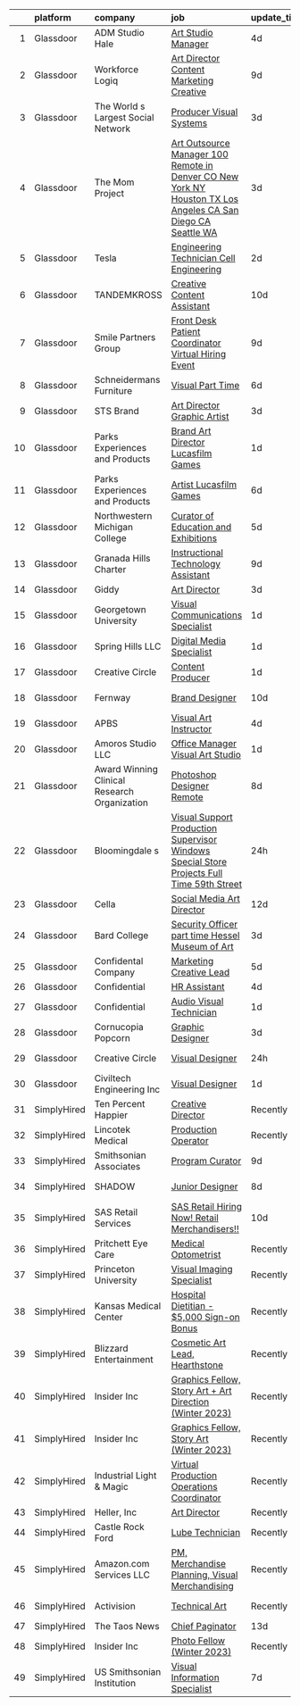 

|    | platform    | company                                      | job                                                                                                                                                                                                                                                                                                                                                                                                                                                                                                                                                                                                                                                                                                                                                                                                                                                                                                                                                                                                                                                                                                                                                                                                                                                                                                                                                                                                                                                                                                                                 | update_time   | location                |
|---:|:------------|:---------------------------------------------|:------------------------------------------------------------------------------------------------------------------------------------------------------------------------------------------------------------------------------------------------------------------------------------------------------------------------------------------------------------------------------------------------------------------------------------------------------------------------------------------------------------------------------------------------------------------------------------------------------------------------------------------------------------------------------------------------------------------------------------------------------------------------------------------------------------------------------------------------------------------------------------------------------------------------------------------------------------------------------------------------------------------------------------------------------------------------------------------------------------------------------------------------------------------------------------------------------------------------------------------------------------------------------------------------------------------------------------------------------------------------------------------------------------------------------------------------------------------------------------------------------------------------------------|:--------------|:------------------------|
|  1 | Glassdoor   | ADM Studio Hale                              | [Art Studio Manager](https://www.glassdoor.com/partner/jobListing.htm?pos=104&ao=1110586&s=58&guid=000001837372ce9fa4b298a3ef6b1114&src=GD_JOB_AD&t=SR&vt=w&ea=1&cs=1_9c807634&cb=1664089247816&jobListingId=1008151612407&cpc=4A4F3732B778070B&jrtk=3-0-1gdpn5jluj47r801-1gdpn5jmijcbm800-05ee5b13758c617a--6NYlbfkN0AZiaPZyccuKjlre0e0RaBFeO48J0QExrO5hcuLctOVaN_M4Dm3U4EmhJSBj3o_2ofolLrZa2PodLXbVcQEoshwbvCgERiKHP5egsOJ0YBz8V5uLr5pN-p2PVIcGv0La88bgzZTPf0TBsbRxC9z3hMtA_sUxRUbwLdEpsAUP1gjOyHqlU8oNxpK4dMXo9YmU_GdSV9vHo5nrjgUfe2-zlcMDAESZtVOmBTyXy8QnEGjtixoXvCDiLwwG1pUcE3Tt1J1SS27CYbNT_pDEnemqbXJ3Y-CaH5n0cRDg4NrE5b4lSTjf0Hxi7MpGwDMQ0Zw4VqXpoFAzQZot1ndNWux-ZAOpjnTqtsFaqTFOPK_KB_gJO92HFrzB5itbZ7AI3cXjlPvCaTUngPNKEVSHU0r2s2lp3uH59aPd6wFmt8Wk5vbkL5c1jau3NA_WtQP8JyBWx0bMggcWBQOvLkVFFEo6SSNOy4kncEGOOT5kGM6vwdP3MNKwppT93H4eMVEv7xc0tVAeoMkryOT2Q%3D%3D)                                                                                                                                                                                                                                                                                                                                                                                                                                                                                                                                                                                                                                                           | 4d            | Honolulu, HI            |
|  2 | Glassdoor   | Workforce Logiq                              | [Art Director  Content Marketing Creative](https://www.glassdoor.com/partner/jobListing.htm?pos=124&ao=1110586&s=58&guid=000001837372ce9fa4b298a3ef6b1114&src=GD_JOB_AD&t=SR&vt=w&cs=1_d3fd9315&cb=1664089247821&jobListingId=1008141677656&cpc=3BA4CE39D5B5DEF5&jrtk=3-0-1gdpn5jluj47r801-1gdpn5jmijcbm800-42c8029a2b2a17f3--6NYlbfkN0BhgsxSwl5lo7QzTbtXQkwPrIx61OQPxpk1VFOKOTLj9cEu6ZwTgNE0TNWZoeC26IZp_G576j8gDM-Y1WjGWD7gY-7M1G-1gqL_ZLuc9vYO7cRj34LlZKqRFB_8K_gA1JCu2IGyT_rmAQGCfsbW7sCKWQ9Y9Se15n3wFOo4SCMT00zTbr93PjSdCyHnjY-TklPXODT30T4iitWihb8Lb0EM5uBAdHvr_s6LMUTFXdewqNTyyC76egZoprYhED2E2FLz-2X4IT6kSEDYGNHNIoS8g6z5rHkPrTwa5nxKiNR6-424DG-fdzUa3A6f4stlyHX3Zvdvt5Z0kqAOegONSBGz4CGpmvyh_5FGbBrbDZWvbYWaGJ9UBS1IRJrVwEDLCmNxFdVMjF9ZKAc1SCefNyLQo7Lf6_k2AZB5_uAMg-WXHxD7uxwLZw44SQvI9JvqJqqPxyXTcDzQXUbA3NjcL7E0z7uSyugn1zxl7AkcIp1SRv27N1ye--beYzdlnC2Uh9Ge4P9fX-iJ4y6T46bkF9aSCYTRUfwjsp3EdeQiE46hoTkcd5XzS5FldS7kPch0QmEDsu8GimySroHbFFARQxitAqfD3QpL8aRGzODwTSIYCeJNnjXUfU_ObfmmPjkoxcEYrT3L48YjZ2DOa7oRS_9u-WxoNE6dduA187zhl2b_Kf0F_t1GCEWUYpSGeArlDAxP6sEQKPSN6qM-CgtoPA_W4uCgjmD7hlINVYH8Os_d5sIiCk9wBKAdSkQgnGVzfBk%3D)                                                                                                                                                                                                                                                                                                                                                                                        | 9d            | Newark, NJ              |
|  3 | Glassdoor   | The World s Largest Social Network           | [Producer  Visual Systems ](https://www.glassdoor.com/partner/jobListing.htm?pos=129&ao=1110586&s=58&guid=000001837372ce9fa4b298a3ef6b1114&src=GD_JOB_AD&t=SR&vt=w&ea=1&cs=1_c29d7eae&cb=1664089247823&jobListingId=1008153749416&cpc=FD1C1DA32C38CFA7&jrtk=3-0-1gdpn5jluj47r801-1gdpn5jmijcbm800-28078a14c643177b--6NYlbfkN0DSgjPPcnEdvoK3uuxfISLALE6pB1FR7YSHOr_tSg5_QGIhoz_2VqUepdcKLBLI_zTnkPkdXSsD8pnOR2V3s82PC0xGGesDXO4s9ImvyaV9vGvXGy64lJsl4V0dk07O2fYJiZqFwy0QAneSyxnvgg96RKsPNgHZQsln4r6rEJDWKVTQMH0KNjBr_43ySWp0lEKLBttLdQum1yCz0tWb3prB58p2qUKbma7_z7TlIIMq3J4NOkU96vaP3ytzg3IOIcCQV6sT6ApcNSawzJSr9YTWFXNuQLcSLeuz-Q4K9Va1NXtKJlb2ESujyWcBu99MIpIi28soIivSzbaEi98xBoufAJrU_c1piPrp8AlBsQK_2T5Z1ftu6A0SZDJNCXbO6smhjmVnzz7hD2hX1UFDUhDmUsHkje40mk8BBREIXhH1_soEzYvQBa2K5PlBquiaCmwe1X6UCLGka9xAMiN2penKSVr3R_7ZtxmqlwbCN0sf2XSBG1-VIF8HF-7OBO_PAa8osKPAmYJHhB6tUziuaG01fKvv5NwzVcLZb08-sx95qle_JZYD0Igsjb7OtTZ44M7IEedlB9Cy5mPw9K1QNYu70WBJA5nQaZ0%3D)                                                                                                                                                                                                                                                                                                                                                                                                                                                                                                                                                                  | 3d            | New York, NY            |
|  4 | Glassdoor   | The Mom Project                              | [Art Outsource Manager  100  Remote in Denver  CO  New York  NY  Houston  TX  Los Angeles  CA  San Diego  CA  Seattle  WA ](https://www.glassdoor.com/partner/jobListing.htm?pos=122&ao=1110586&s=58&guid=000001837372ce9fa4b298a3ef6b1114&src=GD_JOB_AD&t=SR&vt=w&cs=1_7fb202ba&cb=1664089247818&jobListingId=1008154759962&cpc=BAEB662971763A76&jrtk=3-0-1gdpn5jluj47r801-1gdpn5jmijcbm800-f4253e6eafdc66a1--6NYlbfkN0BDp_epf89aHDQhKpPegNJQ_ldQpEFZQsM9OcONMGxWx6pU56EKHF58QjVdAUvn2gWaJVqLoqMAPzukNKmariyRA31MAMz_WKOt-4kqBOS2dkqwpILDFBiyXPkVZTGbnbHYUtSTJ0k7tDMp-5XF4x2D9ENkzQDzF8jL5QNyetyIVqXrNV4wkariObZYZKZT7hz4h4zNX4rWzjmCvdBM9UNlpgWenhjAN4ekvI8PLwrAkwzdYL48QLfE-4oGMR81VyCm8PkI6XW6GuMm-zvORIHjeoTs1yso9IGZUOJh33-4TfcP5RuBKMUliAW-SJRe5qDW01rMa1XX5fVZFUnTHT48cR9Mc_sdG3tbnmlJgQ4kV9MRvYn0IGNcau0reY6imUVdWpgwuUWp7-7N3E3Y2K_yVupSG6pFDSbWcZCujlWXbGtiiO-lRYundj5yXPzNFH9rS4w_X0cvnm2nhAeMO4sEcqu3FCNQn6akrpgltAUFgRjDBOK866C8nHixrU2CaIaSG7IWlr8oQz8ApdEVYu6z7MInF7dIYEz3FoL4imGSVMP9xsLj8jwGglFCQKr2yiFb-dTvNwrV7VkvskLQqkFu)                                                                                                                                                                                                                                                                                                                                                                                                                                                                                     | 3d            | New York, NY            |
|  5 | Glassdoor   | Tesla                                        | [Engineering Technician   Cell Engineering](https://www.glassdoor.com/partner/jobListing.htm?pos=125&ao=1110586&s=58&guid=000001837372ce9fa4b298a3ef6b1114&src=GD_JOB_AD&t=SR&vt=w&cs=1_90f300c5&cb=1664089247821&jobListingId=1008157143438&cpc=2CAED5C921A5F994&jrtk=3-0-1gdpn5jluj47r801-1gdpn5jmijcbm800-65d557cf0e6c8980--6NYlbfkN0BkX03mv_qGbDFMol2YHqLRvzzvm2LmpzMO_FcYL_FtJlnJTzsjtFTdelRG5HbGrIeCZP9oCSI6IvuWYb5x7Nfj7auwdatJPIi5C9BViz_HZlTBXsojQ3vGBNSvMPLfKhgHbUX8jA7OXR1dZeQq8OCmQcUMSDbpQo9-gIFt5TDzOgO2ZPblUrbpjsXi-hx3JJrijhB9Qm1FlHzt6RPPFtaidlUywsG9B8Y_VgU2RuMkJ0RMIPAQBUks7jUe-p_KK1tcxgGBRsy8rtDEuoo-PDK3URjSwQQqGdnC3tzLFbO-yrQX_M8b6E8xUhKRIiVYV3NGHXc9oeENRHFH4XU8iumqKlCzj6kmOJ8T9OGtj__On0j1sFLJmv9hNPyo-EjtreqagaWPrNyUD_5pP8VMDjejpsQceaMbY4IkaZVPofl7BaIVSHXLLLXGtGvD3bVZ1MVUiTFPMN-Ca3gjDfcqcfVA_OgDDUV_8IrWq14sXrjUl9DBWbpMfoTM4mSAOi5BzDF3G4peQR1gjg%3D%3D)                                                                                                                                                                                                                                                                                                                                                                                                                                                                                                                                                                                                                                         | 2d            | Austin, TX              |
|  6 | Glassdoor   | TANDEMKROSS                                  | [Creative Content Assistant](https://www.glassdoor.com/partner/jobListing.htm?pos=102&ao=1110586&s=58&guid=000001837372ce9fa4b298a3ef6b1114&src=GD_JOB_AD&t=SR&vt=w&ea=1&cs=1_f5c1f219&cb=1664089247816&jobListingId=1008139709936&cpc=B1198376F5A4F1A9&jrtk=3-0-1gdpn5jluj47r801-1gdpn5jmijcbm800-d0ad19afa0a70e6f--6NYlbfkN0BHIfC1zsKGIu0R3teaIu8liT7fbRNLaQeDQfcPJweUK3vTeD_DK7dPxFkj7UGQsdavW6KDpezZeJ06-_GhQwRRwdJjByb0JVB9-v_DrE0Wz6mButdnnPS-aJsZvpPkGpMbZCPftIc-uiQC7WoZHKt_s2jPTVqtH6dGKJXiBj6lDImPy1VtgDVws5HmCaeB1MrrsQYPhtksKuFUgiUJKwXpew6KTmcJ_Sxq_l8HtdjkNIUczxsHKEkxCOa0OUx9q5R52K98CQTPqoyeqDTiAgCyi-qlcJ02J1Bl_pwIqPxEcl4hjEedt6PFleJaFxrKmRI_0EAo8fxjKaypmc7Ff256EQKaVtlH2PqS7V3kNwugdHX_nvdmCFeGGU_wl04kOlUaJ9G7rtm0rvj8nK-4O903vmG2FrVqdJHU4Jqa3ZxOQ-dcIZzy1PGR8-LfB1t9LfkOorl_GJrODc56DBZ_vPFu13YPi5wEJe13BRNbMmU6wB4Q2-rrLubducJxQxpDIadSs-kU0AJi2vn_xLdgRJQl)                                                                                                                                                                                                                                                                                                                                                                                                                                                                                                                                                                                                                                               | 10d           | Weare, NH               |
|  7 | Glassdoor   | Smile Partners Group                         | [Front Desk Patient Coordinator Virtual Hiring Event](https://www.glassdoor.com/partner/jobListing.htm?pos=108&ao=1110586&s=58&guid=000001837372ce9fa4b298a3ef6b1114&src=GD_JOB_AD&t=SR&vt=w&cs=1_99ed0a3b&cb=1664089247816&jobListingId=1008142963902&cpc=E6B95A06C1BC174B&jrtk=3-0-1gdpn5jluj47r801-1gdpn5jmijcbm800-e3e3c34175554155--6NYlbfkN0Btxs39KmTzjw_u_hUXcyTcLpNeUj18C2Nw5A7DCW0FWAg0K6FsPPa79LhRnfk05aajR9aCGQfEActVou3qByWRgR03nbYrifyzIpGKxa_gTwEyfhRK8z_bb-2TIFpRgRR1TVZR7BozbqKsHdg8Fj1bhEb0HlHnUFGmsXPf8Fn84cb4oFrL5rZZXI9OMrVCwsHJrteFu46EkyzS0bFXnsv36xlQVcFZTVvBLAc8ciavWafCgbm187cxXdKGcsUof64HP2R3YNXOqcqGbjpzFA1EZ22C2bDVPIPjp8dVDPagdHd3oNT_viWSePi448V6qhw3EPEUz6gJDPxpg9ZyHFy_wRAFY6X6XiDb-jGZkM7ak1r3RvY4WzhUs0MY_Mb-tK85CjsTUzADtCrgIsbWreYyizelR7IUKiDZBqTQ7RqotWEG5F8nC7CkCzjZxhj9d643Jc00pZ_-rDGVwFs4pz_j3rlxldGH41pEVXXQ7aDO9Z76tdPbJ9h6Tz-xuKZjgGp7_x-6TD49ce_R_0LC7h5X9_2LDfC-Ox-rqNYiKxMLmNv6bs_ZzAKwKGkab9H-KAR_dOtTYWk6qKofXph2o1W9l2qLlVT12enyg58JfJtthmwve1tNaDtZ5pBg81m_ae4hpZrEmuGkooX6zyFJb9LkD-PmO-BA_Nl9yK7D9XpbD3WnElWz3uvaAmSqsrfkQuikhQXILV6F7DvO6Ip69GKWu89R6JZwTTzWr3ax6akuSnZnvgT7ESitEuREHxo8RVg%3D)                                                                                                                                                                                                                                                                                                                                                                             | 9d            | Fairfax, VA             |
|  8 | Glassdoor   | Schneidermans Furniture                      | [Visual   Part Time](https://www.glassdoor.com/partner/jobListing.htm?pos=103&ao=1110586&s=58&guid=000001837372ce9fa4b298a3ef6b1114&src=GD_JOB_AD&t=SR&vt=w&cs=1_e86310d9&cb=1664089247816&jobListingId=1008147677710&cpc=71EC12CC3A9678F2&jrtk=3-0-1gdpn5jluj47r801-1gdpn5jmijcbm800-85a6d6c10852b359--6NYlbfkN0CVzdm_h7bKjFhp4c_2LmT5Ed-ErWG0B68kUZhoOU6Mey8_KkJrCFSF4Q1gOKp7b9HNTED09up1L3u0rC2yewnvzmIiQcTDdYskNXOH0HHIXINUl4aEaKRaLnjdE-zFbPPvWK2RsnKK_Exs35jJ9fmBmt40HjlTI7yVcm4H0E7j_7XZyUqtvBCwL9v7vC8I4LcQEWY3iTY_vdKCUHw5ax0T7IPs2rQjmGkny33W3BtCSQZh2sJiSpWXWDw8AIsoDPAzsZQzR3A-feyTcqwbVb1wh--AnwxON72iNzWL43DcRCctw8yuCKZJbBVTcBoBizMzADWwTUHlDV0ObuOPNoCm019X83l1X6V5jK8HLnsGx3MMW_pSlbXlAmNbN9RlVeGEr2LKSca4MHJeqYgZVa3g8eO6nm-myV3rSADFnDGee-p3teZrsiO9NlJqdSCV9Y4B6eBpeIrBV1R9bPw7sQHthDJOny0Eg_44HGKjxwGGxQ%3D%3D)                                                                                                                                                                                                                                                                                                                                                                                                                                                                                                                                                                                                                                                                                                | 6d            | Duluth, MN              |
|  9 | Glassdoor   | STS Brand                                    | [Art Director Graphic Artist](https://www.glassdoor.com/partner/jobListing.htm?pos=106&ao=1110586&s=58&guid=000001837372ce9fa4b298a3ef6b1114&src=GD_JOB_AD&t=SR&vt=w&ea=1&cs=1_fce50b6a&cb=1664089247817&jobListingId=1008153498177&cpc=151E51E148764572&jrtk=3-0-1gdpn5jluj47r801-1gdpn5jmijcbm800-be482e91c0342dc0--6NYlbfkN0Bo2KUTt4SEB6hoIqef2rcXatyhVyCZewegu4RoINC0QLJwU6W56r27mgen1FtSvh3LHPatAgcfUGQZgBx3SRSFFVTA21rAlye1K4vQXHynDTQb2kn5o-e2NLVR6fTbVKKN7CnPFiECHSiISbF7uwchle-RCEIvgjV26bT2fVK8yTz9fd6dunuuO5zr6X4_sYr-p1rPwuZmJeSktjSLU_v06q7Esa0lWR_p0pn_6UvO9-ALAK55D4Fx5XBkIF8DWQeqIzAeD32hzZPfS6E3EO2zmRVm8_ctC8zWPL36z3pCeNarkaQyvwIx3Jow1qx8JcAAL22bhRTZAMnAeiz1_aoWPbobcR1wQ5So8JdtZ9JfWpr1KVgUwFiqxj8PI0_24JtNP-AodywwNt8LAfhE44rMQA42Ca1EtVSybBzVRa-E2Xrbm11DwYfUNeQfGBJtQZX1BiOPQH4J8p5APQF-RKt1pix9MpmpS8yNY_bEZUZbNXRwTe8-UHrYM83ZXH5tNIfChIYmQRmxkjPYzEYk5oWK)                                                                                                                                                                                                                                                                                                                                                                                                                                                                                                                                                                                                                                              | 3d            | Houston, TX             |
| 10 | Glassdoor   | Parks  Experiences and Products              | [Brand Art Director   Lucasfilm Games](https://www.glassdoor.com/partner/jobListing.htm?pos=127&ao=1110586&s=58&guid=000001837372ce9fa4b298a3ef6b1114&src=GD_JOB_AD&t=SR&vt=w&cs=1_21bedc65&cb=1664089247821&jobListingId=1008158048375&cpc=FA84DF7EA1EC2398&jrtk=3-0-1gdpn5jluj47r801-1gdpn5jmijcbm800-9d05e9b12706a498--6NYlbfkN0DAFTyt7pbDCC2JPO79CSdi1dIb81yjczP5qsKcZIxgiYm3-7g-689UDqHItQTwke_VEM3jQBujMxzwtZeMp6DozljXw4cMqCOzB0iuZXhszoTW4OydSfm6HeHN8uBV9NJb_1eq1H5ljY1t_edWbQ9JB_sTFnW6WF0FuYNbJLnaW5Dwbcdqx12LouDRwUeR8DrfcdBfc8FZh60d73DawNqmi6Tj0F6EcXnwNf-m_vtLOHG5OFQWay_TcDsmy-z8Fl07ZkNyXxKoqCKBYBha365islU-O8dhs5NneHJF3l8CVa0UgOYT8QMcqV__wUM-NO9G6yy9InSDZpZDER1rriBcgneLm-hxui7P5xgud36KQe-Nqy01wHe8h8MNSz88iiozs-SMvjXMIUL9YJEhNthjoHNDt5kJv6PHuvERBQ9rO8B380V8hnkzmI8MPcO0eP4%3D)                                                                                                                                                                                                                                                                                                                                                                                                                                                                                                                                                                                                                                                                                                                            | 1d            | San Francisco, CA       |
| 11 | Glassdoor   | Parks  Experiences and Products              | [Artist   Lucasfilm Games](https://www.glassdoor.com/partner/jobListing.htm?pos=123&ao=1110586&s=58&guid=000001837372ce9fa4b298a3ef6b1114&src=GD_JOB_AD&t=SR&vt=w&cs=1_6bb9843b&cb=1664089247818&jobListingId=1008147927258&cpc=3DB599BF2F4828F0&jrtk=3-0-1gdpn5jluj47r801-1gdpn5jmijcbm800-6980cc015542f735--6NYlbfkN0DAFTyt7pbDCC2JPO79CSdi1dIb81yjczP5qsKcZIxgiYm3-7g-689UDqHItQTwke8ZniEWZjHTT0L0cPGFNWVON5-Zb2Jla7aObI-1pT4tIClTFyQhDkHNWyZs4yuscMzfFIieIYjYvAku58WaDhFpvjeQyiRaTsa1Nenpn3Y1PYzWmo7BnJXTAet-gTxJs8XT6klefnYQV0Wkd5rtu0Qz4_fvxeAzF8hTUs5vfuxKcgdi04A58Nyjvct2DxqkyToTQA4_A3tQgA8l5Tyb-wMEniF47nkD8vb-wcQ7gNQwsLMg4d-1vYN2acvB9i-GfIPn2TwOudfc9z2zt3Ac7MoQ4E6cVxpLHv02TNMWu92NxYcKr14AiIoavISUd1lNyGSBtxej6gD4vquZRBBc5iuv64s9rreU3PQkJJGFfNiu-eK_19m_k--8PU-aj4S9rpQ%3D)                                                                                                                                                                                                                                                                                                                                                                                                                                                                                                                                                                                                                                                                                                                                        | 6d            | San Francisco, CA       |
| 12 | Glassdoor   | Northwestern Michigan College                | [Curator of Education and Exhibitions](https://www.glassdoor.com/partner/jobListing.htm?pos=130&ao=1110586&s=58&guid=000001837372ce9fa4b298a3ef6b1114&src=GD_JOB_AD&t=SR&vt=w&ea=1&cs=1_53e917f8&cb=1664089247822&jobListingId=1008150010085&cpc=6FC5BA77C9A4CD78&jrtk=3-0-1gdpn5jluj47r801-1gdpn5jmijcbm800-5b0fe714db3f4c15--6NYlbfkN0Dh_ypPQNUu7tuUNHpHzx288x6iDN_jCJ9SFDnaiWzoq2N0nF4SOEBtsp1RuwOBX7gUy3J0sdoOjubloVbu_8MOubNvb1TUTDOxBCZ5k4EQqOxm384l7lZ_fQcU__-GYYqVD2R1gaYIemckCnV58xyP3nifBj9ylwaHRhplAeM3ohOjhYYhK66-s5_NpaCciqozt2sZ7LbofjdNSiWivvAlG_5e9Up-h_F0uuTA9PMyr9_VqHJMZUbSr78ArqnkHlmh43AyNiVJPmxVx-GrwSrUUt8lODqCaqJwFHBMOqb51TwqEXqmV1EDnYbZ0WNNTlaNnCUk40v-QXphziys7Z5lcrVJrweVM_i0coPGBgNttN0nMJi-ugvAAXIMMvN5YNXkQrPHX0f2Vke37RRu8rwLNZkrHSnff7tK7B-KxKngnHKnvYB1LZYjlKvEuO8zceVxn-L4wty3EWUG6ZYgPb7hEPAFWYVFbubg4phHmCjKriducNFxBBJFFedXYY8rIdccFZ0ty7Un4y_u7dblojbZj07zamfcF0VUNT3cSp8BW974I1D0jCVn8sMs_lUyplTl3dfYy08iRyZheEDKZ_Clugg4aE2-Pkk_t4ixKrXvnyjzIafOT3U4huSDPI0r_5nkkCBW24USVw%3D%3D)                                                                                                                                                                                                                                                                                                                                                                                                                                                                                                         | 5d            | Traverse City, MI       |
| 13 | Glassdoor   | Granada Hills Charter                        | [Instructional Technology Assistant](https://www.glassdoor.com/partner/jobListing.htm?pos=110&ao=1110586&s=58&guid=000001837372ce9fa4b298a3ef6b1114&src=GD_JOB_AD&t=SR&vt=w&cs=1_747e4bf6&cb=1664089247817&jobListingId=1008142481574&cpc=214153447B1391FC&jrtk=3-0-1gdpn5jluj47r801-1gdpn5jmijcbm800-d2fe7a52fe347d40--6NYlbfkN0AiWIqQoI2kQU9uc8MtpL3cPsKMqStHrNOh5Y6njeqAtq2pF090j3CtLCAoqu6FKPhoyOdsFrhytN7F_1Op8eOoW3pxGJDHxIwZ94JEhPZGCkYmt1f0FKF4RcMQw7-8Z_aoxKAsOfZndM13gnydwo_6IxqG6bLwexssmJANDZkLV9h9lK49i4KK7ZsA6vahKbermWZiGJRLUZUG1b_KIvZG1wi9VU6z1Kw1gG3w0ud-81y7C5PV5qhZy4ApeFKvpAWCIXCS9HJ9ifdxjOA-GcYgQb6zhm9tR0RIJ57FfStvJ32FZtOEI10kiJRDlE3MexE4JimeL3QReEQsRwXADRC6yy6ltNO18xFd8qlGuDd2woJfLT4tF3-Y4fJCuI7GCj9gHMNLFu0HJ5DN1GKzpwRyKE3Txgsv5eo4DOn_F2f1ryWlkdiuKCi3a427VbjmuoDuudFl9DC1F9EPt_4vySi9FAhXcSxVC-oq0hqXUPOK2aFNYZ9OU6B07WUI08pu1-U%3D)                                                                                                                                                                                                                                                                                                                                                                                                                                                                                                                                                                                                                                                              | 9d            | Granada Hills, CA       |
| 14 | Glassdoor   | Giddy                                        | [Art Director](https://www.glassdoor.com/partner/jobListing.htm?pos=101&ao=1110586&s=58&guid=000001837372ce9fa4b298a3ef6b1114&src=GD_JOB_AD&t=SR&vt=w&ea=1&cs=1_88ff2d50&cb=1664089247816&jobListingId=1008153491921&cpc=87E10CCD0B336EFC&jrtk=3-0-1gdpn5jluj47r801-1gdpn5jmijcbm800-14533222cd6344a6--6NYlbfkN0Cd5ZvLdai7cR0fypH5_WiGezUQesq24dbKuF0ly35ya7XTnX1N3U-q7ZF04MtFtDNSlbV2PcaeSI-0Oa-rjRoPe_v-xDMmhlOiNYgf_ADuCpUmJ6f9txtgVbh9ZoQws2Zp2C3KWBxDH-iXD4s86rFrzm2murSRvgTZ4pyYS9N0nZM7qXEoW1iOZg5nHR9uL4nVCe5Y7C6SWTDZNZqobVnWlKSDFDK0ymzoIVLaPxQUSYwgbVLlUrDRQt61pk_d3c9QJjXNFCV22d4RCPu7cWxb6r9Vhb8ZXeezn8iFKa1B5oQSy_YonkAxZNko3sR2LhENsISa__WVdP7JZzJxXaRQE_TUN3bxaIA7Io0tEuJ4oVfZ5qY_bQGsBNptZQD_3zZqmpledcF5AcU3kUMC4PcOIo2HDUSpIwGSyzkusJzXDTCplmim-nJ3MagdlCDGDQCXiZoqqejpiRps-LtbJ57zlHJL4cWWZ9D44tRAsgnqczMtIQKbwvg95BK_BdlnvG9EinTx9pZyQA%3D%3D)                                                                                                                                                                                                                                                                                                                                                                                                                                                                                                                                                                                                                                                                 | 3d            | Austin, TX              |
| 15 | Glassdoor   | Georgetown University                        | [Visual Communications Specialist](https://www.glassdoor.com/partner/jobListing.htm?pos=118&ao=1110586&s=58&guid=000001837372ce9fa4b298a3ef6b1114&src=GD_JOB_AD&t=SR&vt=w&cs=1_f68e94e6&cb=1664089247818&jobListingId=1008159350627&cpc=0FE1F5EA2BC84A01&jrtk=3-0-1gdpn5jluj47r801-1gdpn5jmijcbm800-bf8bef5a19d27cc3--6NYlbfkN0BGby7zLFhfrdObNtqMRd_cuEnpQfZCndlsKGZmGimZfaEKnb_LsE0mtFNlSmbtB76Glz-c_9549tZtY0s7TboJCpknncBnIX6gbrZIhWrGy5ombRHCO0A7SMOuSbKV4M2nOYtzzD9q_FkxBrs2mpBHevEhkDnoPjEA5aXLi1X4bYmXR-8zVzcmCrkN7ZYzqcjx1IzwCv-acgudrqXscrrbCZL9FTU1Fq4oLmpnNbH_e9qW6nH0npRRxxHBP-PtAeZ8UDhg14zooB9ry0ulqfgcIZlFIx2Gm6sv7IR7vxk1p2CyP71D1LDKpULPWQfNPjqFOFiGpYcoegPVSwzeLOhi69cKGi0op_4ipfbr-V8e9NMCboqlMySyD2tcloUjJvSDdw57j-mG6dTIyyYrejoCUYAWIO6lao72y-DIJ-MBxRYjs7vN-oh9x5mA4lxNzg6eBMngG_qG6A%3D%3D)                                                                                                                                                                                                                                                                                                                                                                                                                                                                                                                                                                                                                                                                                                                  | 1d            | Washington, DC          |
| 16 | Glassdoor   | Spring Hills  LLC                            | [Digital Media Specialist](https://www.glassdoor.com/partner/jobListing.htm?pos=121&ao=1110586&s=58&guid=000001837372ce9fa4b298a3ef6b1114&src=GD_JOB_AD&t=SR&vt=w&ea=1&cs=1_b5ad170b&cb=1664089247819&jobListingId=1008158776054&cpc=FAE5E775D180B2FB&jrtk=3-0-1gdpn5jluj47r801-1gdpn5jmijcbm800-4f2ab663d283052c--6NYlbfkN0DCQGkl4yjBXQKrkxms2b6Fc-bGq20qQYP0jT7C5xLs0oAdPAWnnKEPQa6nstvJMIVMRtrAK5anaKJaafNGs5ZPP5woMHrf6GgsgYSfi-Lgj80o0jnWJ0ZfE2c5MZOMpIaT2sHYx1QvebypAMnBwcgJCKaEVoR6d_d7QvgmYMFy1CfgO_Parcmhu3BCfqfHNstVfLC-8mhj4KE83rlXOEp7ZA7EvUxkHc8xe47Hg_ExxGHwobhmNinB94yt7aCnCKMtK79MG89zx3oigR98PyPZ7We3IIlIM1RNsXhQKFWS0kYts8m92xuDId1WlR17IOaKvVvhPGy5jVKlI02D5lhYXZJBB9O5N1yVitEisHqd69Vbc8fzFN_H7s4DTUyj6HRnSH9dNMJfLcl8ScW1GTTipsUp2oF-Q3nmzHgqUE9ySzryxZfLEtbBcP_HQiLzAzu8umoZlW6ZKAae_z1ppB97iMcN-xikHexbnyWdrsSeH4T0FJ4nOq2S49J6tftEHeTHPybH9yqUiKm_GfCrgCMsJZy0cLlHLHyUWuZGBoWg2g%3D%3D)                                                                                                                                                                                                                                                                                                                                                                                                                                                                                                                                                                                                                     | 1d            | Remote                  |
| 17 | Glassdoor   | Creative Circle                              | [Content Producer](https://www.glassdoor.com/partner/jobListing.htm?pos=119&ao=1110586&s=58&guid=000001837372ce9fa4b298a3ef6b1114&src=GD_JOB_AD&t=SR&vt=w&cs=1_f9ada23c&cb=1664089247818&jobListingId=1008158063026&cpc=BAEB662971763A76&jrtk=3-0-1gdpn5jluj47r801-1gdpn5jmijcbm800-53fe9f3a0b0b32a4--6NYlbfkN0BPwlZa85gbT4Q3XYQoU_uQn0Qmw9zd_9UNfmcwtqAVud1yvyq1Z4UAlx1bxhDUi3LLFLUld_1vJotdqfFgXukNKe09MFAaebnpMp0vGcXeJge2zpUBON-hL6VTe68LfKPBv-e8seGG4PTq7MN5NKaAZKmmyIYB65PT3KeNQTO5KVyPPR4HVbXfoTLcfsq2U9TZSMTh7CHJ0rgnszPGaNSi4BwZjpjrwzV2YCKkwBdJjDRRsP6FSsRNow2CfZB8Zvb-9y5x7Sq1kzT4CXa4reqR7CMEuw0PtE7ofmuC3ngGe6xMmHp2U0ibFDwcGZswEvYkdHy82vV9lrdqicVq8uLYhJXZayCAqWGTxnq9kOsmYQi-QbB0ITJUtcdPxJCo2Nq7HqJtVQMsJKnpmzEm9nJ1dBSdHnTFYEsMiST92SitEiO7bFjy1KrAOCLPjXsiHW_rQElXp9WH2yPV60sV3gQzoojRaWo38fs1BzPrwhaNi5BjUqD5kybndRgoSwmE_NSQbVZYCJ6rLYh0g__u9MF5VkEfAZNO6m0%3D)                                                                                                                                                                                                                                                                                                                                                                                                                                                                                                                                                                                                                                                | 1d            | Seattle, WA             |
| 18 | Glassdoor   | Fernway                                      | [Brand Designer](https://www.glassdoor.com/partner/jobListing.htm?pos=105&ao=1110586&s=58&guid=000001837372ce9fa4b298a3ef6b1114&src=GD_JOB_AD&t=SR&vt=w&cs=1_4e7f3335&cb=1664089247816&jobListingId=1008139153527&cpc=297CB4EAB7D64A33&jrtk=3-0-1gdpn5jluj47r801-1gdpn5jmijcbm800-696f692b67a2a5ca--6NYlbfkN0DIhUfsIxk0aVS-urdlHZGwsmQtjdF60Pe1rgLQnQaj0nXs-ob4ZMVV8FlyP1_O65f9AXHzHVNs2sLaWmnwR3UExNxfLaytmSzrLCEbm7_jBW5m31GOFV4TNyx72SnTcYlPMFjxwztUBGnP1Z-dNSmf8A_LXPYaHy0tSlBMhwR2QTtFCtNoLfis35bA1FAGE18iTejwdSPIKFctqlFeaFFQQWrMXPx9qHVArIZgzTXj9shyb35sRo-zeFAtNyR8bQavgWT2dm-GaH2WpCxXBOgCNygkeVJGblE0kUQCIh1EynE9gF3gXNjwztOVN_ErFeEcrrlnHJ6tsQbDupflyAIKpkb_lJXkqi_IxpUT1tY6PGZC4RJg01_DaaaUQ7PqEvZ4ZYjfi1qeTqklzMfG8DoSux-Y3GMe74cPndWYwAzvmIu1Jyxw_cEJ1VF6wRZ-PpVKz1a-h0dILh-ZOuww5GaGzBLmNOwM7-M%3D)                                                                                                                                                                                                                                                                                                                                                                                                                                                                                                                                                                                                                                                                                                                  | 10d           | Northampton, MA         |
| 19 | Glassdoor   | APBS                                         | [Visual Art Instructor](https://www.glassdoor.com/partner/jobListing.htm?pos=107&ao=1110586&s=58&guid=000001837372ce9fa4b298a3ef6b1114&src=GD_JOB_AD&t=SR&vt=w&ea=1&cs=1_40468acb&cb=1664089247817&jobListingId=1008151479516&cpc=618B7C2C2BCBC227&jrtk=3-0-1gdpn5jluj47r801-1gdpn5jmijcbm800-e1a40df9f7c61549--6NYlbfkN0DWtRa9NJfjQIs4MWRRqD4F41esfMsK79cV24t80VXfzRkbbbFADk-59yK1eBCwK_nXh4gWVftq5CtKPxmJhia-pAKwT9oEp4T0_oprvBLFQSFwLbVTZBLPdlUPjIFFtEnnPA4uMJV4yUU5bCFZ6VZsSOjq7jNT3p_u4JYxPIDQ4WsegRJD8eI6fWuAQeVXaRKOexGu4bceRFwD9lKNMGnr2uniyhAIgdmBW8c7-k9s4qAHDrlzDOokwvedH18vpLjg9k8lGGnpH7y4GmluSUT45iBU1yC6Jgo8A0BKwyYDJrKFwQ6kNKj0OlQDRQTpk4U4p_sRnxW55wF-9n0rVu8kLM5ObFclD9BH_6NU6Zpo9SQV3l4lh-FZbYjmltBnBnn_XFdl-0_ktQlTwGn3uNNV4A_gnpcXW4y5f-a87_6Nhgf6h3IMIaogEvpcmi0EptAFq1n7fP-KwLVlfGGocKwA2fyFjzPifCdj1LItQ-_EcKijQVDilU8KtE-pqtJD73aFVBKXvrX2ug%3D%3D)                                                                                                                                                                                                                                                                                                                                                                                                                                                                                                                                                                                                                                                        | 4d            | Orlando, FL             |
| 20 | Glassdoor   | Amoros Studio  LLC                           | [Office Manager   Visual Art Studio](https://www.glassdoor.com/partner/jobListing.htm?pos=114&ao=1110586&s=58&guid=000001837372ce9fa4b298a3ef6b1114&src=GD_JOB_AD&t=SR&vt=w&ea=1&cs=1_245da697&cb=1664089247818&jobListingId=1008158899123&cpc=75B6770C194DCF89&jrtk=3-0-1gdpn5jluj47r801-1gdpn5jmijcbm800-a1ff135b4ddc6cdc--6NYlbfkN0CsHLZhVaSRyxX4eWT-WI9jKtSd0n0G11sDIcHFyO3vZBU6XMaHuJ44tPm5ubzItEAjznByjSjOxUCCRSojgntSxDZSCW-pP-_TQxv7ehodA1lKky9HlPJD3F_-RltX587u1r3ilDOxVl0KtYG7inti2ggOkR_HRMFGHnpyGQ7kPMW7ZYsB--IsHJTdTllEZhW9bj43PURzPZgRQpZj8NS0tqetdqFdgvhbcswm9XZcXmjOFpnHulaW9WcWmrwtcZBk5T5wsT79kWctBaNTA6WQ7QlOote5HbN6BckcryEbeOQJn7FbSCY_w6l2ghr0ZVHFWz89N6-K3Q8znEFd3AYgqbiNAeEvn_dbB7Usur5eGK2nhdyV4uNlisZ20Y72ddKvnGBlS_jZ6iMovZnnanG3r4uqFKHmJhVJWkILq_T_4UdQVKSXHL3QjUAk5OFiBKU6TFNIwhnYgeym0VnVncYq6GhFxjCyozOzXhLCnKCck_2am9Pj5WHx90c7V5VFZs59v_feqGZQXg%3D%3D)                                                                                                                                                                                                                                                                                                                                                                                                                                                                                                                                                                                                                                           | 1d            | New York, NY            |
| 21 | Glassdoor   | Award Winning Clinical Research Organization | [Photoshop Designer   Remote](https://www.glassdoor.com/partner/jobListing.htm?pos=112&ao=1110586&s=58&guid=000001837372ce9fa4b298a3ef6b1114&src=GD_JOB_AD&t=SR&vt=w&ea=1&cs=1_159f391f&cb=1664089247817&jobListingId=1008144475055&cpc=BAEB662971763A76&jrtk=3-0-1gdpn5jluj47r801-1gdpn5jmijcbm800-408acba2c8c62e7a--6NYlbfkN0AFCFO55fpwWo6oa9JKI3JcI2oWVPcccBj9Y6s5O2226Dvh15T1RmiKUF6Bkk2Tk4Z7BPQqCa54-e064Id8IzH-IWzj5_pJAzwqp1oR83P9plMbnmddAKZul6IIHzOn2_DJQREza9zEew-mX-MVDNw2Oq34c8u_ibHHSjmigu81FZv_cOnB6PCrwTPxMudVulXHxIurXLLdpEY06u7TEx8lrAPjgGQV9EjrWgB_0dJV1JlU9rfhpVOPEvp5lCt7e0EiuhyUEAnmTdtXlRJpjZxpdusM45Y4HJJOiZe7ikiQ2Q-u3v1oi0xGWgwXmsar7oqU5Tp0OunHWUjMW6QrexMNGO7F5_816jU9WcfZKjtlwbpR5xYYJqdCdaXymtEdWd_BmU2U58_PutJzysRM0-vEJcrRyilLfLKaY86TVP8DWd5cI7vPCWhte6LMblxygfIsVE_XVrj4e-SeQsKMsX3RYrXIE1j7SA2lMb6x30h3s5Mhe06YAw50RFsnDIv0WolJjHsemAR1liorck3D-9Cb)                                                                                                                                                                                                                                                                                                                                                                                                                                                                                                                                                                                                                                              | 8d            | Remote                  |
| 22 | Glassdoor   | Bloomingdale s                               | [Visual Support Production Supervisor  Windows   Special Store Projects   Full Time  59th Street](https://www.glassdoor.com/partner/jobListing.htm?pos=128&ao=1110586&s=58&guid=000001837372ce9fa4b298a3ef6b1114&src=GD_JOB_AD&t=SR&vt=w&cs=1_58c32d19&cb=1664089247822&jobListingId=1008160141399&cpc=654405A9B1E0A9F5&jrtk=3-0-1gdpn5jluj47r801-1gdpn5jmijcbm800-dd7a4231c2f3cc64--6NYlbfkN0DjHvLHG-fYDKeElzGabtytFldtxc-EIiSdXvIQjqX9HPOHCtZ6u9Fly8dqRXzOAOpj8V8Lv7T2eHbaI9dv2WdtVAFkdik2OAGgdh1InzUweexwzg-C18t5nh8CpgNg8Xf096xDETNTzI9eB3BOugdyRuDFFgYMHtoWLRUkWI844fKC_D_HGVOx7_nCesiDPpJaY-SHg7GRSlAjmbHr4TcLtDKrC8y_ED_vSpuwp-x-cKegSY4H5nPEWGEiyC51U31eigvlT3aSqhbJHpxewXBw1ejDxZ7B3jwqFVr5hGhByuXPXFB6luu8DWPb-g0REtKucBkB8ClIFBcZB1zgOM_EoJF-WLYfh6Y7AcBQkMQdf0NRrD-JiVgcRi-DcQoGVefGrFS_PtERNC4PJyoHPLM1lXK8ckmDJMJOJIKURRd4eWQq_RK6lEk0kJIuhKU12DBMt7uBOzDgt2gQCd9GsLsjAFA8QDJuENJEqnaqheU5UJOeK80ZJHX0m4zFmxTuEtsLl2OV0l9GvN1Ssto_iSsuArWcQG4krsbAbG3QWEp_hqd7X-qfLUnKjQEA8QWDiDGdh_gXAwjrTlJJuTJUKy4-CIsJ6ax7OqIrHgXLJdMfBCQsmtl58Zg16rO-x34stYNhsgpVwlPqLjFqbeMpGTTO1AA6vNao-fYCQXVBBWRPL1gZdhksVzdHOLFY8SayTwJ8J0sqri55OxTyJXfK9LyBwC-2PSVUX3trq3ghO75GAsPgOl1yYsROhhi9h93v12gr7lXMhYCm39MVCIWU460dnX78Uvw25eXAlOsgwy-b2EvH2PryrcqMvkyU34ga9JHmk6iSF90PQLB1Vkq7XbOyax-uEoSM7guNHV2J-jNCBcuTjg-fezTnOcrppYQsixy3JUWG4T-a-RqtyCMk3Nj9waSuqN2APrVIflrbKfH8ygywbF2B93DU6Jap3ff_Ty7Llk4kY37vTHV7K9aDWTCGtNFsEsmW4YEmPeAxLuTcWz0yf7XyMqEl52nSYEmWepPE_zROWuEQNzOcu4aa-56Ck2kFL8MVGecG9_om-a1ogvXSfV4163RRGhdwFY2DbBU%3D) | 24h           | New York, NY            |
| 23 | Glassdoor   | Cella                                        | [Social Media Art Director](https://www.glassdoor.com/partner/jobListing.htm?pos=120&ao=1110586&s=58&guid=000001837372ce9fa4b298a3ef6b1114&src=GD_JOB_AD&t=SR&vt=w&cs=1_87090296&cb=1664089247818&jobListingId=1008134126547&cpc=2CAED5C921A5F994&jrtk=3-0-1gdpn5jluj47r801-1gdpn5jmijcbm800-3a6a23035c47e535--6NYlbfkN0ABL5jwqrJX8j4-zsE1pdctockIOMh3bUiDojLxDHSgftFYTu6d8fl-LkE685zR_3ppXZvE__VX_xX5OCfrzKg-irwYxL9Kuu4aLrK48AfxGcqXRQqug6O88M_K8o2NU4Gx4OT1X8UTI81scI_aJ419A5cln2DdlHUO29t83_-Zia4FQxMly1b1ne7zG_LpumuIAJQFx7C7oSixRzj-4jv1lLxjKlixjA3Dge2-C-Gjtk2dgq1ngiZ0-KbOuWVbhjLX1LFA0hXyvellIyXCoKGZ0NW-DVUjfS1SB4UVgewlkIitcK4qAa86QOUIBeDm4wA3cFJr51O5ascOqjmKoskVhf6vaoB5spEeJ3osPMuqCb5YwLQLrU5rAbU4ZbdMIh7e0OiM8ZndnPzAIdEicC7n6ife86_QifZLYI3wh2jZyMZln_dee-9XbReIYNuq6xD37NuqdAr-teb4B_oDTUSr9LyLG_dULOCj_V1mmuqPK5J_zWMzDq4riZlJ8fm6A4sifrJ9zROyhiftr_hu841OGsaV8aiVw54LOleQ8y00sC6Ia3joxST8iC8nR3ZNUPjC9gHVecMsDqu9lwdgLnXJPcImleHpo0FFsoUWyHZAz2pI88IZna--PtSr3NIGVynkO4lWr7fPejlS7VDIUv2epRHXgQ5PnxQ_FynoPp3tvWuMYNSmLNMj-Nh9m3ndXP27Z7c9vU4G_jgjV7TI-6LZv9gX1PZqRFuLdBHPkDFAaaGl6NZi4KA9hfS6lBm_cIN-RSQQBQqc3Q%3D%3D)                                                                                                                                                                                                                                                                                                                                                                                         | 12d           | New York, NY            |
| 24 | Glassdoor   | Bard College                                 | [Security Officer  part time  Hessel Museum of Art](https://www.glassdoor.com/partner/jobListing.htm?pos=111&ao=1110586&s=58&guid=000001837372ce9fa4b298a3ef6b1114&src=GD_JOB_AD&t=SR&vt=w&cs=1_479f0052&cb=1664089247817&jobListingId=1008153912403&cpc=2BB1DA37F6D80771&jrtk=3-0-1gdpn5jluj47r801-1gdpn5jmijcbm800-c211c7ad33e710a3--6NYlbfkN0DCaPgAJCdji3TtzPPSzn_4CCuOALqrvo0OgIlK6kMarOoBhUy07krH_Eayb8ws3Oi3ri5ph155cy_sx8D6vfAEhNP2Npuz5aPOFL7_VIFrEK-9kRwezUe59IbXvq66gLnA68Jx5uuYVmAMnK8YHHTtBPi1DOry-ABB-egM2TrWzLQkKpbiyerRIhE8F2ohhgGQ75JuV9OKDiITcOIPvD-RG64kMHeYQxbhCFxAcDwWVk-wBwu3u2jRYBZf95NRpwgu0omoWgDnra8dwRM1kWsLC5uKBu_7MzcAXJYYRZkQvVVZOp-UMSeJulO6wdlTttdREBfDGJyG24kAs4BisYK-eJ04EebqaGYyRfcpgs8wfkqqIjKke2t6K7QP6Scr1fyFrTowyowAKFy9NT6aaUiWGCSGpMnwaiElLzDpuP20Wv8dwgWKvgJX0CIrzdyS2h3gntt1Y51hubXh1rt1KXj9aEQivA15K83xoFX0V5H30e7nUOJ3MDed5psImADld-UW8x_FyYnTomuprtSvjx7c)                                                                                                                                                                                                                                                                                                                                                                                                                                                                                                                                                                                                                             | 3d            | Annandale-on-Hudson, NY |
| 25 | Glassdoor   | Confidental Company                          | [Marketing Creative Lead](https://www.glassdoor.com/partner/jobListing.htm?pos=126&ao=1110586&s=58&guid=000001837372ce9fa4b298a3ef6b1114&src=GD_JOB_AD&t=SR&vt=w&ea=1&cs=1_256b41a1&cb=1664089247822&jobListingId=1008148675769&cpc=B076152010A3B66C&jrtk=3-0-1gdpn5jluj47r801-1gdpn5jmijcbm800-3a8e8490cba43234--6NYlbfkN0BvabfcnpY7t3wkn4YDaE52dEtEv25616Heh5b_apy-Imhk041Ksl51CXpGAfFfoIzrOO6Y5qIiDT2sG5FyepqzD0vKPCrqe8KOAEfsYCwlUEBC4FaJf7IvEfI3rt-cRsIHGDHtZeh9JuBLO-ckHu_htbUdvI8u3FzZ3MvKOkKw3LlamS-EX5BSgEFYhhaNIgi5Bfc1GX1eX7eEKeupOAGLRT28paHMIsLMzhVmkprymbBfQd0CrFeSk2AKJqVfn8pJKh9SZyX3tLxGsqn2ZbUvvrMiBm6GjiwLGUC9aAW0gnDfUh8RNpARt85AMOQByZS_bUS0nXcMkd8kkHJRRluq6Z_IBisXhEn1wIPsb8mkrfG9bKFWkad1IDKqUiClwqqltQtZ35o10e_hpXjKKZI6Bu2I6dmEgqoULWrZtsi4cIZjrX_-GZxJf8Y-1awoNWkLdkD2Vlf-jP2R2CD1KGJLi8HL7YU2OHrgn_6qB7s2kHtcK79-jM6PY0OW1bZNsGl2pLxk1adw4w%3D%3D)                                                                                                                                                                                                                                                                                                                                                                                                                                                                                                                                                                                                                                                      | 5d            | Remote                  |
| 26 | Glassdoor   | Confidential                                 | [HR Assistant](https://www.glassdoor.com/partner/jobListing.htm?pos=113&ao=1110586&s=58&guid=000001837372ce9fa4b298a3ef6b1114&src=GD_JOB_AD&t=SR&vt=w&ea=1&cs=1_831318ed&cb=1664089247818&jobListingId=1008151359349&cpc=70D6958B2CFB98E6&jrtk=3-0-1gdpn5jluj47r801-1gdpn5jmijcbm800-dad08409fd5c2ac9--6NYlbfkN0BgeoLMLWw14fEueWhrR4IgU1qAEUYiEm1atyGaPdnkydmQ8LYZIw1NB2Q_Zf1bZFxiFuwRnkR9VH7nOhUDdnTYliql3PSqN1QQ-FH5rTOnu0LtVMZmMpF52x5t4DTgKrog2I_JloEWU60UrkX5nT-X6_Pj2b87sP9sJ1YvDcEByHGX2TmBSzEsTfeZgAfizGhuunfbDPWMTcw6Imr_BWzhKEkzaTRP5ottXxjX7aBh6RRy1W0BZQ5UyZJNvEy-bL5CSDLSjsgvvPeOko4hz_uXGooYvFFdeTlITMrJEAnSEuV_zI3qtmkgTuF2hj7LN4640QDkUsu-gtmQFGxbTrJ586LlFAVAu6U4MODOJTw_kCjQlTfyyD6Zy7Q183mlDNowgiRCRUawrDuguwibpUIQuGh8LiX0kiAzOec2FucKbi0RkFtIZJkHnfs4rBtZhnrrL-q8Q6Gsn_EnsGZZfv8ULVumUga5dMrJQz5rcTJulG1uMPmaSTAekZ5JexhBnn_SAwZC65cToTJOI-SNQ0PAqh5mycE9n4w%3D)                                                                                                                                                                                                                                                                                                                                                                                                                                                                                                                                                                                                                                               | 4d            | Jupiter, FL             |
| 27 | Glassdoor   | Confidential                                 | [Audio Visual Technician](https://www.glassdoor.com/partner/jobListing.htm?pos=116&ao=1110586&s=58&guid=000001837372ce9fa4b298a3ef6b1114&src=GD_JOB_AD&t=SR&vt=w&ea=1&cs=1_66242709&cb=1664089247818&jobListingId=1008158744712&cpc=AF770993EC679D41&jrtk=3-0-1gdpn5jluj47r801-1gdpn5jmijcbm800-4a5c4246abd12f78--6NYlbfkN0A953Z9EfJZc5Z9y7Wb0NkuJO-5BBnqXCJSieP3bN3oT0yhRhApRHWstngjdsgXJ0_iOvMW9AKN_pKcw0XOIt9ycKeTWqaJXHLgS2LIY77Ip2ikzqGbjp-kv6W7GEDSewcvAiw6NmQ3wl43yZQ6jqIrrQsvzrQDm5CyznEaKi3m6X0w1T-LGRdEtPrrU8RStz71ey3rvkFJec-VEbqGIciyds-szX0f4ZEM4n1MVbXvOt3DOkiRQHoudRf6ZE3ALlai_UiY817geWeWdHz4B2gh5XrsBmw7Gu56YmOIfuOgyTnTnr-VAmvOPGCpXQLFkqqQ4mU2TDmfN9CW47nGYoZ89TuG-8OBteNAe960zXrz3_wGYnlBpfSBJmeH1ZB0rGesoI3v0PJZbnLj4XY-1WsNVAyibG2Q-3vKd7X1S0jde8XE2Dy_pHdZHEafKhfMUuZjpOfok8z4byo--_0GMJXdjW56znB26FY_gxwWkXZ6FVOyk-FqE52GTMJU07jAzf1mRBAOCsHmjg%3D%3D)                                                                                                                                                                                                                                                                                                                                                                                                                                                                                                                                                                                                                                                      | 1d            | New York, NY            |
| 28 | Glassdoor   | Cornucopia Popcorn                           | [Graphic Designer](https://www.glassdoor.com/partner/jobListing.htm?pos=117&ao=1110586&s=58&guid=000001837372ce9fa4b298a3ef6b1114&src=GD_JOB_AD&t=SR&vt=w&ea=1&cs=1_280ecf93&cb=1664089247818&jobListingId=1008153480796&cpc=BCC169F53084E245&jrtk=3-0-1gdpn5jluj47r801-1gdpn5jmijcbm800-f10ed92851eefc98--6NYlbfkN0CkkrKmbXakugx02goDxnrNty97KQzE51jcwQIvXwzE97OeZsD0YhYk93PK-2rhpDCl_Qa2JK97bafd0NXFwCzG-4zBGD_5jKJL923IEIN1hIvM7QbC9McjtfIPq9F-lNwqPhJsYtdQsf6IJJvc-40u1eVu9Aej4p5UFCnJLhExHDSCIniHWJDV0yVdpO97vlwmj6m5ZETSRJPJ-iqQtxRYhwFcbwdsZbT3_B2igfpZunEpMByPzfcFQ0zRRCw5UpzOoj5ukgljvla3M7dEyZj16HFHvVAR7vCOI-IJY9PBMifdicXO4aiHoHWJLowbLLfpNjkGKCToBUXV8ffjqAhEs4F8OLsBVoHaT9Q5SaiVxMgKokQp7BXyyXqeb_8boZD6R60UYk0HzCHg6bSRXgGiFiGZH4mVPE5ptj4m_Rv2qmMOzZ8wMXrnHrqKndDAAr6oYEn9J8a9nuC1_aoGM0ArWtJQGqOYtywGD0YvlfI40aKff2QJVKx7MWoAK8Usjvo%3D)                                                                                                                                                                                                                                                                                                                                                                                                                                                                                                                                                                                                                                                                           | 3d            | Austin, TX              |
| 29 | Glassdoor   | Creative Circle                              | [Visual Designer](https://www.glassdoor.com/partner/jobListing.htm?pos=115&ao=1110586&s=58&guid=000001837372ce9fa4b298a3ef6b1114&src=GD_JOB_AD&t=SR&vt=w&cs=1_37db9690&cb=1664089247817&jobListingId=1008159692201&cpc=A0032DE20586B9BD&jrtk=3-0-1gdpn5jluj47r801-1gdpn5jmijcbm800-adbd14ebdae22025--6NYlbfkN0BPwlZa85gbT4Q3XYQoU_uQn0Qmw9zd_9UNfmcwtqAVud1yvyq1Z4UAlx1bxhDUi3JW7SFxrPrKhxvwDRSOp4KS92Ik-Oysvvh5vVFqrMlQobhtm3baSjUYY382I13WR3LUEC8uUxrpTWn1cBAxSTqiEt9RlRkIyJyst1Ozt2G3e3oa_V5WuOk_nMmLdcf2eD-FPrjIrmyb7IYgQdVWrPwkv3lv4WwD1TX-rcVguwJJ5uKDHGI-5t0vs1jhh8qX0kVLqxAzzlcjuL_hcBrlcH3N0Fdi64Ara-RBfFVx9uR_5a4gj4N40zvEYb54BNEXlFVmGUBNVhvfdIvd4VUeflIAfuqm3l80o9wlII0AIsqLJFGmEH9qsGTZh3ghl8iAZwCP5dE4Ei5xzBEkis7Yn_QZ1yRMpZznFnFPr_QsXsXk9bEBo_0_bkpKwU95CqX3NSgPAi2WxAoXVME_sLqH5vqgriGNpoeDdkfcJWpHEf-r6on9M6GM5FrjunDdtGnjUkqkd9c_i8R2jGddkXsTAHtO)                                                                                                                                                                                                                                                                                                                                                                                                                                                                                                                                                                                                                                                               | 24h           | Mountain View, CA       |
| 30 | Glassdoor   | Civiltech Engineering  Inc                   | [Visual Designer](https://www.glassdoor.com/partner/jobListing.htm?pos=109&ao=1110586&s=58&guid=000001837372ce9fa4b298a3ef6b1114&src=GD_JOB_AD&t=SR&vt=w&ea=1&cs=1_89ec775a&cb=1664089247817&jobListingId=1008158470622&cpc=853DEF62E69EE75B&jrtk=3-0-1gdpn5jluj47r801-1gdpn5jmijcbm800-dce856162c5d9c34--6NYlbfkN0BzyiZbiuML3GXV_IMPDw3uYzpz9TFv5d_THROTaI7-Eyd7WJTkeuVfrLMXWPduVdvYuBjB93frQTwp8LNcq9b-8jKlPEc_buHWIAWSNT7ZTd_8YiZ_nAWzOtCzzVRGvz5S3BabDcOqso3kRsq4274EsOxK9mm3U-V1AaSGjeFXwPferKK86LuDtnGIMaK026ujlWRX9PgBmConZ8zm6SGwrebA5_m_PH95bxOktlkxmIJ6QgChmkc-b0nCNr4t_mKfpckPP1hrjna1KLz3tZk-x3D5eVffv1t_MVSLmFKJAtt_ZimiHQLyBxzpiw2Atbe7-khWmrlev_JxKY4nQpmskmo4aJzNp445GkUsbN2OoOmRkxk5zTMpXkDenbukdv3iSCS4EUDDg91Nt4cqkGB1DMV7gZVNqxRstHdyWtB9N7Xc_1g6YXlDpnE9qinHz8kkEj8ttSutxJ33NN_prqFkO-EUF4hTsZ0-GcSsB2BBnKOQdqIiso6jLG4DysbFCJQRwCIWonOtIo7OUBt_1rTP)                                                                                                                                                                                                                                                                                                                                                                                                                                                                                                                                                                                                                                                          | 1d            | Itasca, IL              |
| 31 | SimplyHired | Ten Percent Happier                          | [Creative Director](https://www.simplyhired.com/job/38C-S9eAU4031wnVQC7M8lubTNpIuPvR9bulptJ6065dx1lMCrtipQ?q=visual+art)                                                                                                                                                                                                                                                                                                                                                                                                                                                                                                                                                                                                                                                                                                                                                                                                                                                                                                                                                                                                                                                                                                                                                                                                                                                                                                                                                                                                            | Recently      | Remote                  |
| 32 | SimplyHired | Lincotek Medical                             | [Production Operator](https://www.simplyhired.com/job/9za2pjRV09m-5iv9gHfX0AxJrmkc9FjUSwHT46v3qWWG2XRXxTO-Mg?q=visual+art)                                                                                                                                                                                                                                                                                                                                                                                                                                                                                                                                                                                                                                                                                                                                                                                                                                                                                                                                                                                                                                                                                                                                                                                                                                                                                                                                                                                                          | Recently      | Molalla, OR             |
| 33 | SimplyHired | Smithsonian Associates                       | [Program Curator](https://www.simplyhired.com/job/_YOHQKP_iTW9rf3zIqVnJU8Tci8zbFFJSyKu50M01eML29Z5ybHGzw?q=visual+art)                                                                                                                                                                                                                                                                                                                                                                                                                                                                                                                                                                                                                                                                                                                                                                                                                                                                                                                                                                                                                                                                                                                                                                                                                                                                                                                                                                                                              | 9d            | Washington, DC          |
| 34 | SimplyHired | SHADOW                                       | [Junior Designer](https://www.simplyhired.com/job/agjV5-y7l0QccSCnq658GZwD0W9D72p0vH3jw7aFomUueqQec7xVvQ?q=visual+art)                                                                                                                                                                                                                                                                                                                                                                                                                                                                                                                                                                                                                                                                                                                                                                                                                                                                                                                                                                                                                                                                                                                                                                                                                                                                                                                                                                                                              | 8d            | New York, NY            |
| 35 | SimplyHired | SAS Retail Services                          | [SAS Retail Hiring Now! Retail Merchandisers!!](https://www.simplyhired.com/job/-aY1avnNZ-rFSKGqgcO9Q_EarGCY1IGNWejzW97-jtx9-ghhRVJNIQ?q=visual+art)                                                                                                                                                                                                                                                                                                                                                                                                                                                                                                                                                                                                                                                                                                                                                                                                                                                                                                                                                                                                                                                                                                                                                                                                                                                                                                                                                                                | 10d           | Fort Leonard Wood, MO   |
| 36 | SimplyHired | Pritchett Eye Care                           | [Medical Optometrist](https://www.simplyhired.com/job/qkLF0fGZ-vF2CQqxD04EvPrqYsEPD0ELBNytrnGpnNwpchet5dBblg?q=visual+art)                                                                                                                                                                                                                                                                                                                                                                                                                                                                                                                                                                                                                                                                                                                                                                                                                                                                                                                                                                                                                                                                                                                                                                                                                                                                                                                                                                                                          | Recently      | Reno, NV                |
| 37 | SimplyHired | Princeton University                         | [Visual Imaging Specialist](https://www.simplyhired.com/job/o1sSGMcqJq7HqFf5_AbEIhPTmXO0Tm_lOqhoyqlyOCU2FM1RxRyaVg?q=visual+art)                                                                                                                                                                                                                                                                                                                                                                                                                                                                                                                                                                                                                                                                                                                                                                                                                                                                                                                                                                                                                                                                                                                                                                                                                                                                                                                                                                                                    | Recently      | Princeton, NJ           |
| 38 | SimplyHired | Kansas Medical Center                        | [Hospital Dietitian - $5,000 Sign-on Bonus](https://www.simplyhired.com/job/aVGGWAeHqAdO4LwvQYMKAGvBYm42VFuIxyWE8MBDXfYW-s7rb-3sFw?q=visual+art)                                                                                                                                                                                                                                                                                                                                                                                                                                                                                                                                                                                                                                                                                                                                                                                                                                                                                                                                                                                                                                                                                                                                                                                                                                                                                                                                                                                    | Recently      | Andover, KS             |
| 39 | SimplyHired | Blizzard Entertainment                       | [Cosmetic Art Lead, Hearthstone](https://www.simplyhired.com/job/TzE6FRQQxRvE3Px-AmVtLc3IFCsu0BreY-poAOUAVYGJxk7xUPd5Sw?q=visual+art)                                                                                                                                                                                                                                                                                                                                                                                                                                                                                                                                                                                                                                                                                                                                                                                                                                                                                                                                                                                                                                                                                                                                                                                                                                                                                                                                                                                               | Recently      | Irvine, CA              |
| 40 | SimplyHired | Insider Inc                                  | [Graphics Fellow, Story Art + Art Direction (Winter 2023)](https://www.simplyhired.com/job/ljr4bQphqZeiY6L4gk9CxKgqFKoVoGkzcLnLDz832PQiMfFc4vIzAw?q=visual+art)                                                                                                                                                                                                                                                                                                                                                                                                                                                                                                                                                                                                                                                                                                                                                                                                                                                                                                                                                                                                                                                                                                                                                                                                                                                                                                                                                                     | Recently      | New York, NY            |
| 41 | SimplyHired | Insider Inc                                  | [Graphics Fellow, Story Art (Winter 2023)](https://www.simplyhired.com/job/Z8Nxxa7xyDnCRh91szMIBfSb5HIg91t4vrLoNsWfiJu_iursvPPt5A?q=visual+art)                                                                                                                                                                                                                                                                                                                                                                                                                                                                                                                                                                                                                                                                                                                                                                                                                                                                                                                                                                                                                                                                                                                                                                                                                                                                                                                                                                                     | Recently      | New York, NY            |
| 42 | SimplyHired | Industrial Light & Magic                     | [Virtual Production Operations Coordinator](https://www.simplyhired.com/job/GoNrd8hJt9uFzdq4BsE8uE5broyUBG7lYHh-w9LEAGBerH_SJJ_H6w?q=visual+art)                                                                                                                                                                                                                                                                                                                                                                                                                                                                                                                                                                                                                                                                                                                                                                                                                                                                                                                                                                                                                                                                                                                                                                                                                                                                                                                                                                                    | Recently      | San Francisco, CA       |
| 43 | SimplyHired | Heller, Inc                                  | [Art Director](https://www.simplyhired.com/job/8xdMBvsKw_YdIZ7Ozt2hlokyTb1wYRMLJQgE5TbHeIZeIbudXDTZtQ?q=visual+art)                                                                                                                                                                                                                                                                                                                                                                                                                                                                                                                                                                                                                                                                                                                                                                                                                                                                                                                                                                                                                                                                                                                                                                                                                                                                                                                                                                                                                 | Recently      | Remote                  |
| 44 | SimplyHired | Castle Rock Ford                             | [Lube Technician](https://www.simplyhired.com/job/e82hy73HZ8aUAUZ9NwkN5R-_2aBO4fNCDYgnMf3ZnmLRR3_vQuKJHw?q=visual+art)                                                                                                                                                                                                                                                                                                                                                                                                                                                                                                                                                                                                                                                                                                                                                                                                                                                                                                                                                                                                                                                                                                                                                                                                                                                                                                                                                                                                              | Recently      | Castle Rock, CO         |
| 45 | SimplyHired | Amazon.com Services LLC                      | [PM, Merchandise Planning, Visual Merchandising](https://www.simplyhired.com/job/fSwKNNPbB7kaiAMp2KnqY0lgc535WSrWbk8wlLSs64FmMaAlyqTwMQ?q=visual+art)                                                                                                                                                                                                                                                                                                                                                                                                                                                                                                                                                                                                                                                                                                                                                                                                                                                                                                                                                                                                                                                                                                                                                                                                                                                                                                                                                                               | Recently      | Remote                  |
| 46 | SimplyHired | Activision                                   | [Technical Art](https://www.simplyhired.com/job/Scsb9oHL0CmHljZsIimIMtBJER65dgcduGq4el2yH5Q-GysoJqjJFg?q=visual+art)                                                                                                                                                                                                                                                                                                                                                                                                                                                                                                                                                                                                                                                                                                                                                                                                                                                                                                                                                                                                                                                                                                                                                                                                                                                                                                                                                                                                                | Recently      | Los Angeles, CA         |
| 47 | SimplyHired | The Taos News                                | [Chief Paginator](https://www.simplyhired.com/job/sca2iCCnwzT8xQH8CbIlsykyADy1hHDbcM0x5sredD-u2KtrW13gfA?q=visual+art)                                                                                                                                                                                                                                                                                                                                                                                                                                                                                                                                                                                                                                                                                                                                                                                                                                                                                                                                                                                                                                                                                                                                                                                                                                                                                                                                                                                                              | 13d           | Taos, NM                |
| 48 | SimplyHired | Insider Inc                                  | [Photo Fellow (Winter 2023)](https://www.simplyhired.com/job/kxeh_5fkbbTp8wKRyLVLPMGuY4EdZemoJho0HQGEtu6T0_gcnGrrfQ?q=visual+art)                                                                                                                                                                                                                                                                                                                                                                                                                                                                                                                                                                                                                                                                                                                                                                                                                                                                                                                                                                                                                                                                                                                                                                                                                                                                                                                                                                                                   | Recently      | New York, NY            |
| 49 | SimplyHired | US Smithsonian Institution                   | [Visual Information Specialist](https://www.simplyhired.com/job/0gNWjjfecOBm0XDfwx44NopCJ2a40PpzyyRgE7nrqGwwF6UbymUuwQ?q=visual+art)                                                                                                                                                                                                                                                                                                                                                                                                                                                                                                                                                                                                                                                                                                                                                                                                                                                                                                                                                                                                                                                                                                                                                                                                                                                                                                                                                                                                | 7d            | Washington, DC          |